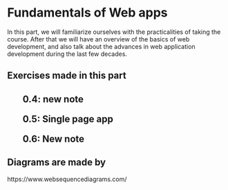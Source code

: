<h1> Fundamentals of Web apps </h1>

In this part, we will familiarize ourselves with the practicalities of taking the course. After that we will have an overview of the basics of web development, and also talk about the advances in web application development during the last few decades.

<h2>Exercises made in this part<h2>
  <il> 
    <ul> 0.4: new note </ul>
    <ul> 0.5: Single page app </ul>
    <ul> 0.6: New note </ul>
  </il>  
  <h2> Diagrams are made by </h2>
  https://www.websequencediagrams.com/
